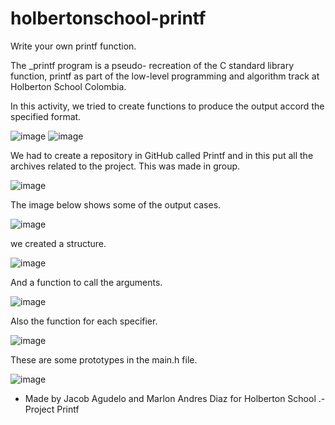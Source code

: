 # holbertonschool-printf

Write your own printf function.

The _printf program is a pseudo- recreation of the C standard library function, printf as part of the low-level programming and algorithm track at Holberton School Colombia.


In this activity, we tried to create functions to produce the output accord the specified format.

![image](https://user-images.githubusercontent.com/98775997/160308972-cae898b6-6744-4d19-abbe-f4b124e914fc.png)
![image](https://user-images.githubusercontent.com/98775997/160309397-560cac23-f8dd-4bc9-965a-66a3b6343398.png)

We had to create a repository in GitHub called Printf and in this put all the archives related to the project. This was made in group.

![image](https://user-images.githubusercontent.com/98775997/160309965-5df6eb34-ddba-4752-801e-a93dda65eab8.png)

The image below shows some of the output cases.

![image](https://user-images.githubusercontent.com/98775997/160310162-7566c794-2765-4ff1-bbc0-0b9b2bc246e8.png)

we created a structure.

![image](https://user-images.githubusercontent.com/98775997/160310474-16ed8463-a182-44b5-ba67-7be412638d16.png)

And a function to call the arguments.

![image](https://user-images.githubusercontent.com/98775997/160310739-236287f0-5fc9-4e89-97a5-5f8da86a8c7d.png)

Also the function for each specifier.

![image](https://user-images.githubusercontent.com/98775997/160310900-dce5984b-8200-49f6-a575-cf4bfd49a85f.png)

These are some prototypes in the main.h file.


![image](https://user-images.githubusercontent.com/98775997/160311462-1f907635-cb72-4513-820e-9b7b269203ed.png)



* Made by Jacob Agudelo and Marlon Andres Diaz for Holberton School .- Project Printf
